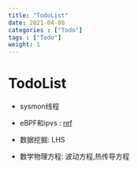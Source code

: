 ```yaml
---
title: "TodoList"
date: 2021-04-08
categories : ["Todo"]
tags : ["Todo"]
weight: 1
---
```


# TodoList

- sysmon线程
- eBPF和ipvs : [ref](https://mp.weixin.qq.com/s?__biz=MzU1MzY4NzQ1OA==&mid=2247494326&idx=1&sn=82db83a0c03f45d1258f9563b5e465e7&chksm=fbedaa7bcc9a236df2dfae59f4f0400e6f3d15d747eaf66248a8bc9e3dda260a7cf203c6404e&xtrack=1&scene=90&subscene=93&sessionid=1617852418&clicktime=1617852482&enterid=1617852482&ascene=56&devicetype=android-29&version=2800023b&nettype=WIFI&abtest_cookie=AAACAA%3D%3D&lang=zh_CN&exportkey=A%2BaD1VoeZK%2BNcCdBAeTSRpU%3D&pass_ticket=ruwUaHgmNx%2FW6lI59EtPJWAVZNtV2JsX1zGoRFgjLCnzopLmGt361yB46zNl%2BcPs&wx_header=1)

- 数据挖掘: LHS
- 数学物理方程: 波动方程,热传导方程